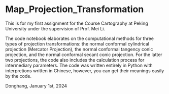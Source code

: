 # Map_Projection_Transformation

This is for my first assignment for the Course Cartography at Peking University under the supervision of Prof. Mei Li.

The code notebook elaborates on the computational methods for three types of projection transformations: the normal conformal cylindrical projection (Mercator Projection), the normal conformal tangency conic projection, and the normal conformal secant conic projection. For the latter two projections, the code also includes the calculation process for intermediary parameters. The code was written entirely in Python with interpretions written in Chinese, however, you can get their meanings easily by the code.

Donghang,
January 1st, 2024
